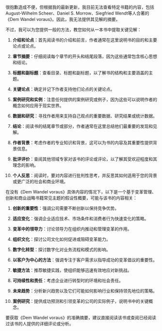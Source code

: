 很抱歉造成不便，但根据我的最新更新，我目前无法查看特定书籍的内容，包括August-Wilhelm Scheer、Daniel S. Morrow、Siegfried Wendt等人合著的《Dem Wandel voraus》。因此，我无法提供其见解的摘要。

不过，我可以为您提供一般的方法，教您如何从一本书中提取关键见解：

1. **介绍和论点**：首先阅读书的介绍和前言，作者通常在这里说明书的目的和主要论点或论点。

2. **章节摘要**：仔细阅读每个章节的开头和结尾段落，因为这些通常包含核心思想和结论。

3. **标题和副标题**：查看目录、标题和副标题，以了解书的结构和主要涵盖的主题。

4. **关键论点**：确定并记下作者支持他们论点的关键论点。

5. **案例研究和实例**：注意任何提供的案例研究或例子，因为这些可以说明作者的概念如何应用于现实世界。

6. **数据和研究**：寻找作者用来支持自己观点的重要数据、研究结果或统计数据。

7. **结论**：阅读书的结尾章节或部分，作者通常在这里总结他们最重要的发现和见解。

8. **作者背景**：考虑作者的专业知识和背景，这可以为书的内容及其重要性提供背景信息。

9. **批评评价**：查阅其他领域专家对该书的评论或评论，以了解其受欢迎程度和其理念的影响。

10. **个人反思**：阅读时，要对内容进行批判性思考，并反思其如何适用于您的背景或更广泛的社会和商业环境。

在没有《Dem Wandel voraus》具体内容的情况下，以下是一个基于变革管理、创新和商业战略书籍常见主题的假设性概要，可能与该书的内容相关：

1. **创新的重要性**：强调公司需要不断创新以保持竞争优势。

2. **适应变化**：强调企业适应技术、市场条件和消费者行为快速变化的策略。

3. **变革中的领导力**：讨论领导力在组织内推动和管理变革的作用。

4. **组织文化**：探讨公司文化如何促进或阻碍变革能力。

5. **数字化转型**：探讨数字化对业务流程和模式的影响。

6. **以客户为中心的方法**：强调专注于客户需求以指导成功的变革倡议的重要性。

7. **敏捷方法**：推荐敏捷实践，使组织能够迅速有效地应对新挑战。

8. **可持续性和责任**：考虑企业进行转型时的环境和社会责任。

9. **未来趋势**：分析新兴趋势以及它们可能如何影响行业和保持领先地位的策略。

10. **案例研究**：提供成功预测和引领变革的公司的实际例子，说明书中的关键概念。

要获取《Dem Wandel voraus》的准确摘要，建议直接阅读该书或查阅已经阅读过该书的人提供的详细评论或分析。
